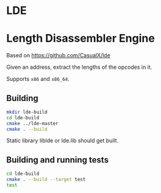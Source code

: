 # LDE
Length Disassembler Engine
==========================

Based on https://github.com/CasualX/lde

Given an address, extract the lengths of the opcodes in it.

Supports `x86` and `x86_64`.

Building
--------

```bash
mkdir lde-build
cd lde-build
cmake ../lde-master
cmake . --build
```

Static library liblde or lde.lib should get built.

Building and running tests
--------------------------

```bash
cd lde-build
cmake . --build --target test
test
```